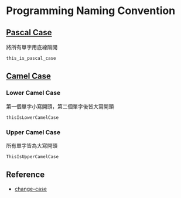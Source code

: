 Programming Naming Convention
===
## [Pascal Case](https://en.wikipedia.org/wiki/PascalCase)
將所有單字用底線隔開
```
this_is_pascal_case
```

## [Camel Case](https://en.wikipedia.org/wiki/Camel_case)
### Lower Camel Case
第一個單字小寫開頭，第二個單字後皆大寫開頭
```
thisIsLowerCamelCase
```

### Upper Camel Case
所有單字皆為大寫開頭
```
ThisIsUpperCamelCase
```

## Reference
- [change-case](https://github.com/blakeembrey/change-case)